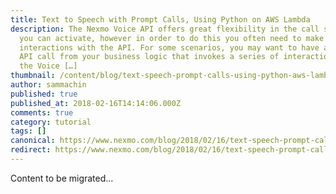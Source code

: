 ```yaml
---
title: Text to Speech with Prompt Calls, Using Python on AWS Lambda
description: The Nexmo Voice API offers great flexibility in the call scenarios
  you can activate, however in order to do this you often need to make several
  interactions with the API. For some scenarios, you may want to have a single
  API call from your business logic that invokes a series of interactions with
  the Voice […]
thumbnail: /content/blog/text-speech-prompt-calls-using-python-aws-lambda-dr/ttsblog.jpeg
author: sammachin
published: true
published_at: 2018-02-16T14:14:06.000Z
comments: true
category: tutorial
tags: []
canonical: https://www.nexmo.com/blog/2018/02/16/text-speech-prompt-calls-using-python-aws-lambda-dr
redirect: https://www.nexmo.com/blog/2018/02/16/text-speech-prompt-calls-using-python-aws-lambda-dr
---
```


Content to be migrated...
